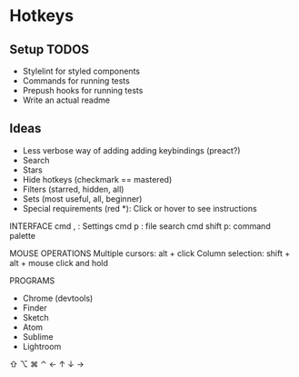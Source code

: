 # Hotkeys

## Setup TODOS

* Stylelint for styled components
* Commands for running tests
* Prepush hooks for running tests
* Write an actual readme

## Ideas

* Less verbose way of adding adding keybindings (preact?)
* Search
* Stars
* Hide hotkeys (checkmark == mastered)
* Filters (starred, hidden, all)
* Sets (most useful, all, beginner)
* Special requirements (red *): Click or hover to see instructions

INTERFACE
cmd , : Settings
cmd p : file search
cmd shift p: command palette

MOUSE OPERATIONS
Multiple cursors: alt + click
Column selection: shift + alt + mouse click and hold

PROGRAMS

* Chrome (devtools)
* Finder
* Sketch
* Atom
* Sublime
* Lightroom

⇧ ⌥ ⌘ ⌃  ← ↑ ↓ →